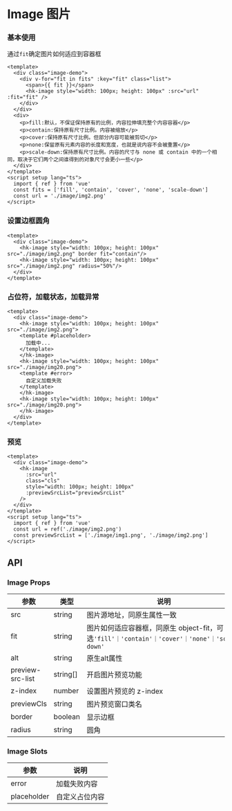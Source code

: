 # Image 图片

### 基本使用

通过`fit`确定图片如何适应到容器框

```vue demo
<template>
  <div class="image-demo">
    <div v-for="fit in fits" :key="fit" class="list">
      <span>{{ fit }}</span>
      <hk-image style="width: 100px; height: 100px" :src="url" :fit="fit" />
    </div>
  </div>
  <div>
    <p>fill:默认，不保证保持原有的比例，内容拉伸填充整个内容容器</p>
    <p>contain:保持原有尺寸比例。内容被缩放</p>
    <p>cover:保持原有尺寸比例。但部分内容可能被剪切</p>
    <p>none:保留原有元素内容的长度和宽度，也就是说内容不会被重置</p>
    <p>scale-down:保持原有尺寸比例。内容的尺寸与 none 或 contain 中的一个相同，取决于它们两个之间谁得到的对象尺寸会更小一些</p>
  </div>
</template>
<script setup lang="ts">
  import { ref } from 'vue'
  const fits = ['fill', 'contain', 'cover', 'none', 'scale-down']
  const url = './image/img2.png'
</script>

```

### 设置边框圆角

```vue demo
<template>
  <div class="image-demo">
    <hk-image style="width: 100px; height: 100px" src="./image/img2.png" border fit="contain"/>
    <hk-image style="width: 100px; height: 100px" src="./image/img2.png" radius="50%"/>
  </div>
</template>

```

### 占位符，加载状态，加载异常

```vue demo
<template>
  <div class="image-demo">
    <hk-image style="width: 100px; height: 100px" src="./image/img2.png">
    <template #placeholder>
      加载中...
    </template>
    </hk-image>
    <hk-image style="width: 100px; height: 100px" src="./image/img20.png">
    <template #error>
      自定义加载失败
    </template>
    </hk-image>
    <hk-image style="width: 100px; height: 100px" src="./image/img20.png">
    </hk-image>
  </div>
</template>

```

### 预览

```vue demo
<template>
  <div class="image-demo">
    <hk-image
      :src="url"
      class="cls"
      style="width: 100px; height: 100px"
      :previewSrcList="previewSrcList"
    />
  </div>
</template>
<script setup lang="ts">
  import { ref } from 'vue'
  const url = ref('./image/img2.png')
  const previewSrcList = ['./image/img1.png', './image/img2.png']
</script>

```

## API

### Image Props

| 参数               | 类型       | 说明                 |
|------------------|----------|--------------------|
| src              | string   | 图片源地址，同原生属性一致      |
| fit              | string   | 图片如何适应容器框，同原生 object-fit，可选`'fill'｜'contain'｜'cover'｜'none'｜'scale-down'` |
| alt              | string   | 原生alt属性            |
| preview-src-list | string[] | 开启图片预览功能           |
| z-index          | number   | 设置图片预览的 z-index    |
| previewCls       | string   | 图片预览窗口类名           |
| border           | boolean  | 显示边框               |
| radius           | string   | 圆角  |

### Image Slots

|参数|说明|
|----------|--------|
|error         |加载失败内容|
|placeholder   |自定义占位内容|
